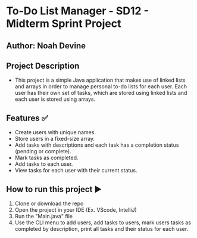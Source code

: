 # To-Do List Manager - SD12 - Midterm Sprint Project
## Author: Noah Devine

## Project Description
- This project is a simple Java application that makes use of linked lists and arrays in order to manage personal to-do lists for each user. Each user has their own set of tasks, which are stored using linked lists and each user is stored using arrays.

## Features ✅
- Create users with unique names.
- Store users in a fixed-size array.
- Add tasks with descriptions and each task has a completion status (pending or complete).
- Mark tasks as completed.
- Add tasks to each user.
- View tasks for each user with their current status.

## How to run this project ▶️
1. Clone or download the repo
2. Open the project in your IDE (Ex. VScode, IntelliJ)
3. Run the "Main.java" file
4. Use the CLI menu to add users, add tasks to users, mark users tasks as completed by description, print all tasks and their status for each user.
